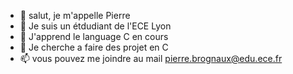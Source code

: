 - 👋 salut, je m'appelle Pierre 
- 👀 Je suis un étdudiant de l'ECE Lyon
- 🌱 J'apprend le language C en cours
- 💞️ Je cherche a faire des projet en C
- 📫 vous pouvez me joindre au mail pierre.brognaux@edu.ece.fr
